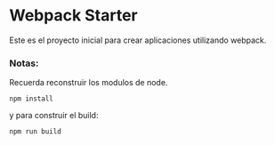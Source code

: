 # Webpack Starter

Este es el proyecto inicial para crear aplicaciones utilizando webpack.

### Notas:
Recuerda reconstruir los modulos de node.

```
npm install
```
y para construir el build:
```
npm run build
```